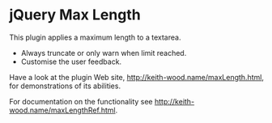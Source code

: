 jQuery Max Length
=================

This plugin applies a maximum length to a textarea.

* Always truncate or only warn when limit reached.
* Customise the user feedback.

Have a look at the plugin Web site, http://keith-wood.name/maxLength.html, for demonstrations of its abilities.

For documentation on the functionality see http://keith-wood.name/maxLengthRef.html.
